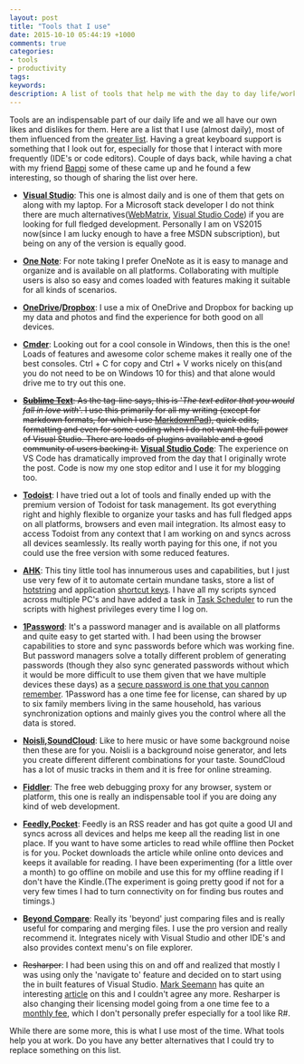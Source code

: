 ```yaml
---
layout: post
title: "Tools that I use"
date: 2015-10-10 05:44:19 +1000
comments: true
categories: 
- tools
- productivity
tags: 
keywords: 
description: A list of tools that help me with the day to day life/work.
---
```


Tools are an indispensable part of our daily life and we all have our own likes and dislikes for them. Here are a list that I use (almost daily), most of them influenced from the [greater list](http://www.hanselman.com/tools). Having a great keyboard support is something that I look out for, especially for those that I interact with more frequently (IDE's or code editors). Couple of days back, while having a chat with my friend [Bappi](https://twitter.com/zpbappi) some of these came up and he found a few interesting, so though of sharing the list over here.

- **[Visual Studio](https://www.visualstudio.com/)**: This one is almost daily and is one of them that gets on along with my laptop. For a Microsoft stack developer I do not think there are much alternatives([WebMatrix](http://www.microsoft.com/web/webmatrix/), [Visual Studio Code](https://code.visualstudio.com/)) if you are looking for full fledged development. Personally I am on VS2015 now(since I am lucky enough to have a free MSDN subscription), but being on any of the version is equally good.

- **[One Note](https://www.onenote.com/)**: For note taking I prefer OneNote as it is easy to manage and organize and is available on all platforms. Collaborating with multiple users is also so easy and comes loaded with features making it suitable for all kinds of scenarios.

- **[OneDrive](https://onedrive.live.com/about/en-in/)/[Dropbox](https://db.tt/bvYw3pL6)**: I use a mix of OneDrive and Dropbox for backing up my data and photos and find the experience for both good on all devices.

- **[Cmder](http://cmder.net/)**: Looking out for a cool console in Windows, then this is the one! Loads of features and awesome color scheme makes it really one of the best consoles. Ctrl + C for copy and Ctrl + V works nicely on this(and you do not need to be on Windows 10 for this) and that alone would drive me to try out this one.

- <strike>**[Sublime Text](http://www.sublimetext.com/)**: As the tag-line says, this is '*The text editor that you would fall in love with*'. I use this primarily for all my writing (except for markdown formats, for which I use [MarkdownPad](http://markdownpad.com/)), quick edits, formatting and even for some coding when I do not want the full power of Visual Studio. There are loads of plugins available and a good community of users backing it.</strike> 
**[Visual Studio Code](https://code.visualstudio.com/)**: The experience on VS Code has dramatically improved from the day that I originally wrote the post. Code is now my one stop editor and I use it for my blogging too. 

- **[Todoist](https://todoist.com/)**: I have tried out a lot of tools and finally ended up with the premium version of Todoist for task management. Its got everything right and highly flexible to organize your tasks and has full fledged apps on all platforms, browsers and even mail integration. Its almost easy to access Todoist from any context that I am working on and syncs across all devices seamlessly. Its really worth paying for this one, if not you could use the free version with some reduced features.

- **[AHK](http://www.autohotkey.com/)**: This tiny little tool has innumerous uses and capabilities, but I just use very few of it to automate certain mundane tasks, store a list of [hotstring](http://ahkscript.org/docs/Hotstrings.htm) and application [shortcut keys](http://ahkscript.org/docs/Hotkeys.htm). I have all my scripts synced across multiple PC's and have added a task in [Task Scheduler](http://windows.microsoft.com/en-au/windows/schedule-task#1TC=windows-7) to run the scripts with highest privileges every time I log on.

- **[1Password](https://agilebits.com/onepassword)**: It's a password manager and is available on all platforms and quite easy to get started with. I had been using the browser capabilities to store and sync passwords before which was working fine. But password managers solve a totally different problem of generating passwords (though they also sync generated passwords without which it would be more difficult to use them given that we have multiple devices these days) as a [secure password is one that you cannon remember](http://www.troyhunt.com/2011/03/only-secure-password-is-one-you-cant.html). 1Password has a one time fee for license, can shared by up to six family members living in the same household, has various synchronization options and mainly gives you the control where all the data is stored. 

- **[Noisli](http://www.noisli.com/),[SoundCloud](https://soundcloud.com/)**: Like to here music or have some background noise then these are for you. Noisli is a background noise generator, and lets you create different different combinations for your taste. SoundCloud has a lot of music tracks in them and it is free for online streaming.

- **[Fiddler](http://www.telerik.com/fiddler)**: The free web debugging proxy for any browser, system or platform, this one is really an indispensable tool if you are doing any kind of web development.

- **[Feedly](https://feedly.com/),[Pocket](https://getpocket.com/a/)**: Feedly is an RSS reader and has got quite a good UI and syncs across all devices and helps me keep all the reading list in one place. If you want to have some articles to read while offline then Pocket is for you. Pocket downloads the article while online onto devices and keeps it available for reading. I have been experimenting (for a little over a month) to go offline on mobile and use this for my offline reading if I don't have the Kindle.(The experiment is going pretty good if not for a very few times I had to turn connectivity on for finding bus routes and timings.)

- **[Beyond Compare](http://www.scootersoftware.com/)**: Really its 'beyond' just comparing files and is really useful for comparing and merging files. I use the pro version and really recommend it. Integrates nicely with Visual Studio and other IDE's and also provides context menu's on file explorer.

- <del>Resharper</del>: I had been using this on and off and realized that mostly I was using only the 'navigate to' feature and decided on to start using the in built features of Visual Studio. [Mark Seemann](https://twitter.com/ploeh) has quite an interesting [article](http://blog.ploeh.dk/2013/02/04/BewareofProductivityTools/) on this and I couldn't agree any more. Resharper is also changing their licensing model going from a one time fee to a [monthly fee](https://www.jetbrains.com/toolbox/), which I don't personally prefer especially for a tool like R#. 

While there are some more, this is what I use most of the time. What tools help you at work. Do you have any better alternatives that I could try to replace something on this list.

